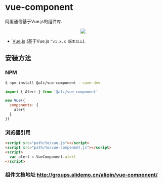 # vue-component
阿里通信基于Vue.js的组件库.

<p align="center"><a href="http://web.npm.alibaba-inc.com/package/@ali/vue-component" target="_blank"><img src="https://img.shields.io/badge/tnpm-1.0.1-blue.svg?style=flat-square"></a></p>

* [Vue.js](http://vuejs.org/) (基于Vue.js `^v1.x.x 版本以上`).


## 安装方法

### NPM

```bash
$ npm install @ali/vue-component --save-dev
```


```js
import { Alert } from '@ali/vue-component'

new Vue({
  components: {
    alert
  }
})
```

### 浏览器引用

```html
<script src="path/to/vue.js"></script>
<script src="path/to/vue-component.js"></script>
<script>
  var alert = VueComponent.alert
</script>
```

### 组件文档地址 http://groups.alidemo.cn/aliqin/vue-component/


